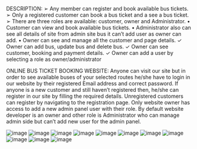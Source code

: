 DESCRIPTION:
➢ Any member can register and book available bus tickets.
➢ Only a registered customer can book a bus ticket and a see a bus ticket.
➢ There are three roles are available: customer, owner and Administrator.
• Customer can view and book available bus tickets.
• Administrator also can see all details of site from admin site bus it can’t add user as owner can add.
• Owner can see and manage all the customer and page details.
✓ Owner can add bus, update bus and delete bus.
✓ Owner can see customer, booking and payment details.
✓ Owner can add a user by selecting a role as owner/administrator

ONLINE BUS TICKET BOOKING WEBSITE:
Anyone can visit our site but in order to see available buses of your selected routes he/she have to login in our website by their registered Email address and correct password. If anyone is a new customer and still haven’t registered then, he/she can register in our site by filling the required details. Unregistered customers can register by navigating to the registration page.
Only website owner has access to add a new admin panel user with their role. By default website developer is an owner and other role is Administrator who can manage admin side but can’t add new user for the admin panel.

![image](https://github.com/purvilmodi/online-busticket-reservation-system/assets/165181998/81d475d2-26c3-4779-874b-edb150366c7e)
![image](https://github.com/purvilmodi/online-busticket-reservation-system/assets/165181998/64e3f48e-ccc6-496e-88cd-8ce777da6c62)
![image](https://github.com/purvilmodi/online-busticket-reservation-system/assets/165181998/7c165bd4-fa56-45be-b57f-03076264e76a)
![image](https://github.com/purvilmodi/online-busticket-reservation-system/assets/165181998/79f59529-ead0-4c39-bcc5-0775ddd79a32)
![image](https://github.com/purvilmodi/online-busticket-reservation-system/assets/165181998/68c894fa-ad1a-429c-be51-ed50a327c6cc)
![image](https://github.com/purvilmodi/online-busticket-reservation-system/assets/165181998/1dc9bf88-2f7c-4cfc-abf1-4e42c6a71f05)
![image](https://github.com/purvilmodi/online-busticket-reservation-system/assets/165181998/dcc6a1cc-8652-4b2a-bb6e-e074f6bd8ff1)
![image](https://github.com/purvilmodi/online-busticket-reservation-system/assets/165181998/ac5d0378-8d28-406a-9cee-5166fab745bf)
![image](https://github.com/purvilmodi/online-busticket-reservation-system/assets/165181998/9376d7a0-3595-4b36-a66b-47e1c25fb5c6)
![image](https://github.com/purvilmodi/online-busticket-reservation-system/assets/165181998/b37b819f-ce2b-47a0-bd00-5693619085a4)
![image](https://github.com/purvilmodi/online-busticket-reservation-system/assets/165181998/adf00264-342d-4e01-acaf-0710672b88fc)









